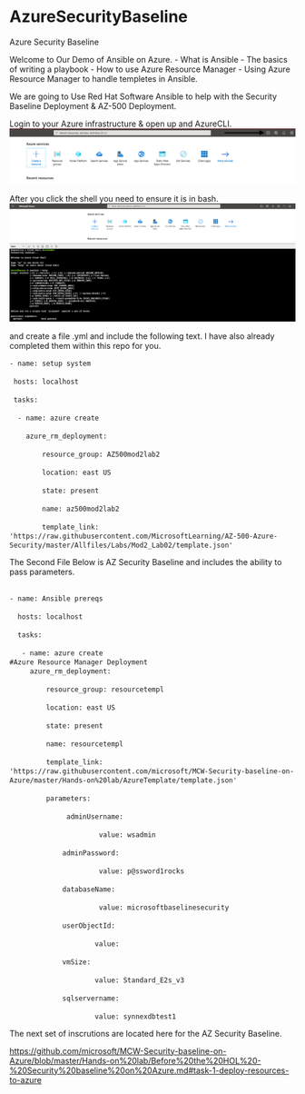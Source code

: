 # AzureSecurityBaseline
Azure Security Baseline

Welcome to Our Demo of Ansible on Azure. 
    - What is Ansible
    - The basics of writing a playbook
    - How to use Azure Resource Manager 
    - Using Azure Resource Manager to handle templetes in Ansible. 

We are going to Use Red Hat Software Ansible to help with the Security Baseline Deployment & AZ-500 Deployment. 

Login to your Azure infrastructure & open up and AzureCLI. 
![image](images/azurecli.png)

After you click the shell you need to ensure it is in bash. 
![image2](images/Azureansible.png)

and create a file .yml and include the following text. I have also already completed them within this repo for you. 

 ``` 
- name: setup system

  hosts: localhost

  tasks:

   - name: azure create

     azure_rm_deployment:

         resource_group: AZ500mod2lab2

         location: east US

         state: present

         name: az500mod2lab2

         template_link: 'https://raw.githubusercontent.com/MicrosoftLearning/AZ-500-Azure-Security/master/Allfiles/Labs/Mod2_Lab02/template.json'
```
         

The Second File Below is AZ Security Baseline and includes the ability to pass parameters.


<div class="yaml"> 

```

- name: Ansible prereqs 

  hosts: localhost

  tasks:

   - name: azure create 
#Azure Resource Manager Deployment
     azure_rm_deployment:

         resource_group: resourcetempl

         location: east US

         state: present

         name: resourcetempl

         template_link: 'https://raw.githubusercontent.com/microsoft/MCW-Security-baseline-on-Azure/master/Hands-on%20lab/AzureTemplate/template.json'

         parameters:

              adminUsername:

                      value: wsadmin

             adminPassword:

                      value: p@ssword1rocks

             databaseName:

                      value: microsoftbaselinesecurity

             userObjectId:

                     value: 

             vmSize:

                     value: Standard_E2s_v3

             sqlservername:

                     value: synnexdbtest1     

```
</div>

The next set of inscrutions are located here for the AZ Security Baseline. 


https://github.com/microsoft/MCW-Security-baseline-on-Azure/blob/master/Hands-on%20lab/Before%20the%20HOL%20-%20Security%20baseline%20on%20Azure.md#task-1-deploy-resources-to-azure
